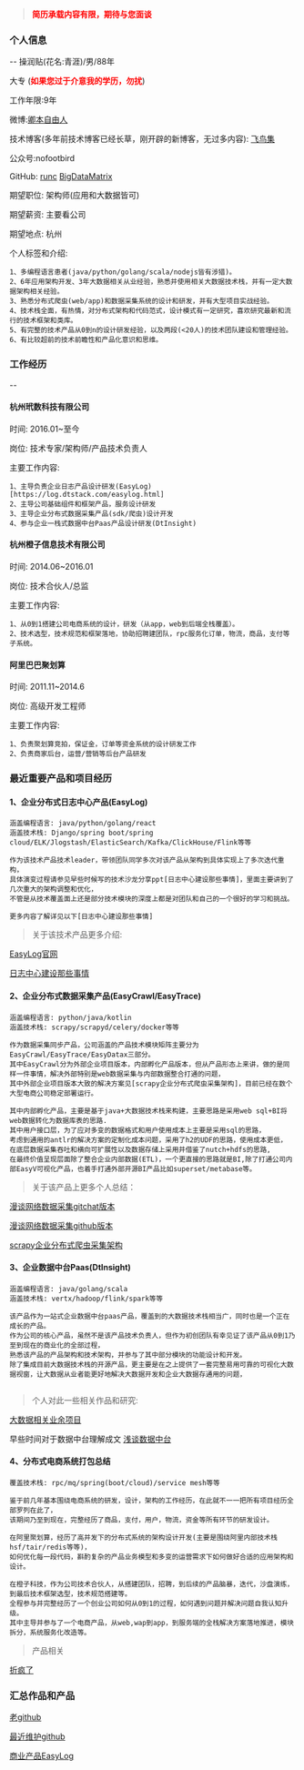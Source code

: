 > <span style='color:red;font-weight:bold'>简历承载内容有限，期待与您面谈</span>
> 

### 个人信息
--
操润贴(花名:青涯)/男/88年

大专 (<span style='color:red;font-weight:bold'>如果您过于介意我的学历，勿扰</span>)

工作年限:9年

微博:[卿本自由人](https://weibo.com/u/2498668574)

技术博客(多年前技术博客已经长草，刚开辟的新博客，无过多内容):
[飞鸟集](https://bigdatamatrix.github.io/)

公众号:nofootbird

GitHub: 
[runc](https://github.com/runc) 
[BigDataMatrix](https://github.com/BigDataMatrix)

期望职位: 架构师(应用和大数据皆可)

期望薪资: 主要看公司

期望地点: 杭州

个人标签和介绍:

```
1、多编程语言患者(java/python/golang/scala/nodejs皆有涉猎)。
2、6年应用架构开发、3年大数据相关从业经验，熟悉并使用相关大数据技术栈，并有一定大数据架构相关经验。
3、熟悉分布式爬虫(web/app)和数据采集系统的设计和研发，并有大型项目实战经验。
4、技术栈全面，有热情，对分布式架构和代码范式，设计模式有一定研究，喜欢研究最新和流行的技术框架和类库。
5、有完整的技术产品从0到n的设计研发经验，以及两段(<20人)的技术团队建设和管理经验。
6、有比较超前的技术前瞻性和产品化意识和思维。

```


### 工作经历

--

#### 杭州玳数科技有限公司

时间: 2016.01~至今

岗位: 技术专家/架构师/产品技术负责人

主要工作内容:

```
1、主导负责企业日志产品设计研发(EasyLog)[https://log.dtstack.com/easylog.html]
2、主导公司基础组件和框架产品，服务设计研发
3、主导企业分布式数据采集产品(sdk/爬虫)设计开发
4、参与企业一栈式数据中台Paas产品设计研发(DtInsight)
``` 

#### 杭州橙子信息技术有限公司

时间: 2014.06~2016.01

岗位: 技术合伙人/总监

主要工作内容:

```
1、从0到1搭建公司电商系统的设计，研发（从app，web到后端全栈覆盖）。
2、技术选型，技术规范和框架落地，协助招聘建团队，rpc服务化订单，物流，商品，支付等子系统。
```

#### 阿里巴巴聚划算

时间: 2011.11~2014.6

岗位: 高级开发工程师

主要工作内容:

```
1、负责聚划算竞拍，保证金，订单等资金系统的设计研发工作
2、负责商家后台，运营/营销等后台产品研发
```

### 最近重要产品和项目经历

#### 1、企业分布式日志中心产品(EasyLog)

```
涵盖编程语言: java/python/golang/react
涵盖技术栈: Django/spring boot/spring cloud/ELK/Jlogstash/ElasticSearch/Kafka/ClickHouse/Flink等等

作为该技术产品技术leader，带领团队同学多次对该产品从架构到具体实现上了多次迭代重构，
具体演变过程请参见早些时候写的技术沙龙分享ppt[日志中心建设那些事情]，里面主要讲到了几次重大的架构调整和优化，
不管是从技术覆盖面上还是部分技术模块的深度上都是对团队和自己的一个很好的学习和挑战。

更多内容了解详见以下[日志中心建设那些事情]
```

> 关于该技术产品更多介绍:

[EasyLog官网](http://log.dtstack.com/easylog.html)

[日志中心建设那些事情](https://github.com/BigDataMatrix/thinkabout/blob/master/%E4%BC%81%E4%B8%9A%E6%97%A5%E5%BF%97%E4%B8%AD%E5%BF%83%E5%BB%BA%E8%AE%BE(%E6%B2%99%E9%BE%99).pptx)

#### 2、企业分布式数据采集产品(EasyCrawl/EasyTrace)

```
涵盖编程语言: python/java/kotlin
涵盖技术栈: scrapy/scrapyd/celery/docker等等

作为数据采集同步产品，公司涵盖的产品技术模块矩阵主要分为EasyCrawl/EasyTrace/EasyDatax三部分。
其中EasyCrawl分为外部企业项目版本，内部孵化产品版本，但从产品形态上来讲，做的是同样一件事情，解决外部特别是web数据采集与内部数据整合打通的问题，
其中外部企业项目版本大致的解决方案见[scrapy企业分布式爬虫采集架构]，目前已经在数个大型电商公司稳定部署运行。

其中内部孵化产品，主要是基于java+大数据技术栈来构建，主要思路是采用web sql+BI将web数据转化为数据库表的思路.
其中用户接口层，为了应对多变的数据格式和用户使用成本上主要是采用sql的思路，
考虑到通用的antlr的解决方案的定制化成本问题，采用了h2的UDF的思路，使用成本更低，
在底层数据采集吞吐和横向可扩展性以及数据存储上采用并借鉴了nutch+hdfs的思路,
在最终价值呈现层面除了整合企业内部数据(ETL)，一个更直接的思路就是BI,除了打通公司内部EasyV可视化产品，也着手打通外部开源BI产品比如superset/metabase等。

```

> 关于该产品上更多个人总结：

[漫谈网络数据采集gitchat版本](https://gitbook.cn/gitchat/activity/5c3f3f6c4ba433528f024b78)

[漫谈网络数据采集github版本](https://github.com/BigDataMatrix/thinkabout/blob/master/%E6%BC%AB%E8%B0%88%E7%88%AC%E8%99%AB.MD)

[scrapy企业分布式爬虫采集架构](https://mp.weixin.qq.com/s/e9pJRMI4NJJm_M0e7-Xntw)

#### 3、企业数据中台Paas(DtInsight)


```
涵盖编程语言: java/golang/scala
涵盖技术栈: vertx/hadoop/flink/spark等等

该产品作为一站式企业数据中台paas产品，覆盖到的大数据技术栈相当广，同时也是一个正在成长的产品。
作为公司的核心产品，虽然不是该产品技术负责人，但作为初创团队有幸见证了该产品从0到1乃至到现在的商业化的全部过程，
熟悉该产品的产品架构和技术架构，并参与了其中部分模块的功能设计和开发。
除了集成目前大数据技术栈的开源产品，更主要是在之上提供了一套完整易用可靠的可视化大数据视窗，让大数据从业者能更好地解决大数据开发和企业大数据存通用的问题，


```

> 个人对此一些相关作品和研究:

[大数据相关业余项目](https://github.com/Big-Data-Matrix)

早些时间对于数据中台理解成文 [浅谈数据中台](https://github.com/BigDataMatrix/thinkabout/blob/master/%E6%B5%85%E8%B0%88%E6%95%B0%E6%8D%AE%E4%B8%AD%E5%8F%B0(%E5%86%85%E9%83%A8%E6%80%BB%E7%BB%93).pdf)



#### 4、分布式电商系统打包总结

```
覆盖技术栈: rpc/mq/spring(boot/cloud)/service mesh等等

鉴于前几年基本围绕电商系统的研发，设计，架构的工作经历，在此就不一一把所有项目经历全部罗列在此了，
该期间乃至到现在，完整经历了商品，支付，用户，物流，资金等所有环节的研发设计。

在阿里聚划算，经历了高并发下的分布式系统的架构设计开发(主要是围绕阿里内部技术栈hsf/tair/redis等等)，
如何优化每一段代码，斟酌复杂的产品业务模型和多变的运营需求下如何做好合适的应用架构和设计。

在橙子科技，作为公司技术合伙人，从搭建团队，招聘，到后续的产品脑暴，迭代，沙盘演练，到最后技术框架选型，技术规范搭建等。
全程参与并完整经历了一个创业公司如何从0到1的过程，如何遇到问题并解决问题自我认知升级。
其中主导并参与了一个电商产品，从web,wap到app，到服务端的全栈解决方案落地推进，模块拆分，系统服务化改造等。

```

> 产品相关

[折疯了](http://zhefengle.com/)


### 汇总作品和产品

[老github](https://github.com/runc?tab=repositories)

[最近维护github](https://github.com/BigDataMatrix?tab=repositories)

[商业产品EasyLog](http://log.dtstack.com/easylog.html#/)
